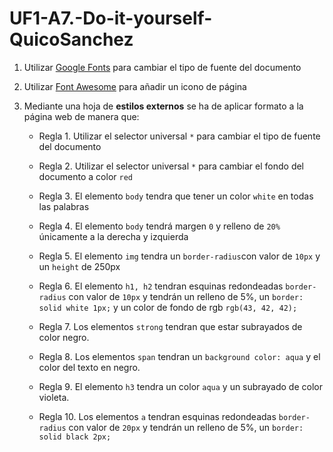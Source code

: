 # UF1-A7.-Do-it-yourself-QuicoSanchez
    
1. Utilizar [Google Fonts](https://fonts.google.com/) para cambiar el tipo de fuente del documento

2. Utilizar [Font Awesome](https://fontawesome.com/) para añadir un icono de página

3. Mediante una hoja de **estilos externos** se ha de aplicar formato a la página web de manera que:

    
    * Regla 1. Utilizar el selector universal `*` para cambiar el tipo de fuente del documento

    * Regla 2. Utilizar el selector universal `*` para cambiar el fondo del documento a color `red`

    * Regla 3. El elemento `body` tendra que tener un color `white` en todas las palabras

    * Regla 4. El elemento `body` tendrá margen `0` y relleno de `20%` únicamente a la derecha y izquierda

    * Regla 5. El elemento `img` tendra un `border-radius`con valor de `10px` y un `height` de 250px

    * Regla 6. El elemento `h1, h2` tendran esquinas redondeadas `border-radius` con valor de `10px` y tendrán un relleno de 5%, un `border: solid white 1px;` 
    y un color de fondo de rgb `rgb(43, 42, 42);`

    * Regla 7. Los elementos `strong` tendran que estar subrayados de color negro.

    * Regla 8. Los elementos `span` tendran un `background color: aqua` y el color del texto en negro.

    * Regla 9. El elemento `h3` tendra un color `aqua` y un subrayado de color violeta.

    * Regla 10. Los elementos `a` tendran esquinas redondeadas `border-radius` con valor de `20px` y tendrán un relleno de 5%, un `border: solid black 2px;`